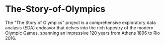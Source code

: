 # The-Story-of-Olympics
The "The Story of Olympics" project is a comprehensive exploratory data analysis (EDA) endeavor that delves into the rich tapestry of the modern Olympic Games, spanning an impressive 120 years from Athens 1896 to Rio 2016.
